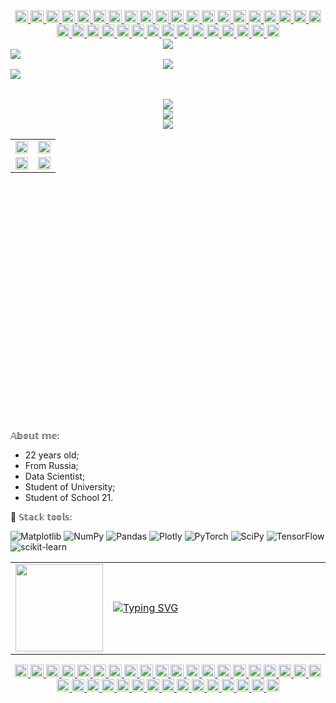 <link href = "CSS/readme.css">

<!-- The head table: gifs + banner -->
<table align = "center">
   <tr>
      <!-- Spaces gifs-->
      <div align = "center">
         <a href = "https://github.com/polina-vaganova/polina-vaganova/blob/main/Materials/Space.gif">
            <img src = "Materials/Space.gif" width = "21" height = "20">
            <img src = "Materials/Space.gif" width = "21" height = "20">
            <img src = "Materials/Space.gif" width = "21" height = "20">
            <img src = "Materials/Space.gif" width = "21" height = "20">
            <img src = "Materials/Space.gif" width = "21" height = "20">
            <img src = "Materials/Space.gif" width = "21" height = "20">
            <img src = "Materials/Space.gif" width = "21" height = "20">
            <img src = "Materials/Space.gif" width = "21" height = "20">
            <img src = "Materials/Space.gif" width = "21" height = "20">
            <img src = "Materials/Space.gif" width = "21" height = "20">
            <img src = "Materials/Space.gif" width = "21" height = "20">
            <img src = "Materials/Space.gif" width = "21" height = "20">
            <img src = "Materials/Space.gif" width = "21" height = "20">
            <img src = "Materials/Space.gif" width = "21" height = "20">
            <img src = "Materials/Space.gif" width = "21" height = "20">
            <img src = "Materials/Space.gif" width = "20" height = "20">
            <img src = "Materials/Space.gif" width = "20" height = "20">
            <img src = "Materials/Space.gif" width = "20" height = "20">
            <img src = "Materials/Space.gif" width = "20" height = "20">
            <img src = "Materials/Space.gif" width = "20" height = "20">
            <img src = "Materials/Space.gif" width = "20" height = "20">
            <img src = "Materials/Space.gif" width = "20" height = "20">
            <img src = "Materials/Space.gif" width = "20" height = "20">
            <img src = "Materials/Space.gif" width = "20" height = "20">
            <img src = "Materials/Space.gif" width = "20" height = "20">
            <img src = "Materials/Space.gif" width = "20" height = "20">
            <img src = "Materials/Space.gif" width = "20" height = "20">
            <img src = "Materials/Space.gif" width = "20" height = "20">
            <img src = "Materials/Space.gif" width = "20" height = "20">
            <img src = "Materials/Space.gif" width = "20" height = "20">
            <img src = "Materials/Space.gif" width = "20" height = "20">
            <img src = "Materials/Space.gif" width = "20" height = "20">
            <img src = "Materials/Space.gif" width = "20" height = "20">
            <img src = "Materials/Space.gif" width = "20" height = "20">
            <img src = "Materials/Space.gif" width = "20" height = "20">
         </a>
      </div>
   </tr>

   <!-- Banner: erdogan-deniz -->
   <tr>
      <div align = "center">   
         <image src = "/Materials/title.png"> </image> 
      </div>
   </tr>
   
   <!-- Text: default user from Russia -->
   <tr>
      <a href = "https://www.codewars.com/users/erdogan-deniz">
         <img src = "https://www.codewars.com/users/Denzi33/badges/micro" />
      </a>
      <div align = "center" >
         <img src = "https://readme-typing-svg.herokuapp.com?font=Fira+Code&pause=1000&color=8111F7&width=435&lines=%F0%9F%85%B3%F0%9F%85%B4%F0%9F%85%B5%F0%9F%85%B0%F0%9F%86%84%F0%9F%85%BB%F0%9F%86%83+%F0%9F%86%84%F0%9F%86%82%F0%9F%85%B4%F0%9F%86%81+%F0%9F%85%B5%F0%9F%86%81%F0%9F%85%BE%F0%9F%85%BC+%F0%9F%86%81%F0%9F%86%84%F0%9F%86%82%F0%9F%86%82%F0%9F%85%B8%F0%9F%85%B0" />
      </div>
   </tr>
   
   <img src = "https://komarev.com/ghpvc/?username=erdogan-deniz" />
</table>

<!-- All stats table-->
<table height = "450px" align = "center">
   
   <!-- Streak and main launguge -->
   <tr>
      <td>
         <div align = "right">
            <img width = "100%" src = "http://github-readme-streak-stats.herokuapp.com?user=erdogan-deniz&theme=tokyonight&hide_border=true&border_radius=3&locale=ru&date_format=n%2Fj%5B%2FY%5D&card_width=420">
         </div>
      </td>
      <td>
         <div align = "left">
            <img width = "100%" src = "https://github-readme-stats.vercel.app/api?username=erdogan-deniz&show=reviews_started&theme=tokyonight&show_icons=true&hide_border=true&locale=ru&hide_title=true&langs_count=5">
         </div>
      </td>
   </tr>
   
   <!-- Launguages, school 21 -->
   <tr>
      <td>
         <div align = "right">
            <img width = "100%" src = "https://github-readme-stats.vercel.app/api/top-langs/?username=erdogan-deniz&layout=compact&hide_border=true&locale=ru&hide_title=true">
         </div>
      </td>
      <td>
         <div align = "left">
            <a href = "https://github.com/erdogan-deniz/School21">
               <img width = "100%" src = "https://github-readme-stats.vercel.app/api/pin/?username=erdogan-deniz&repo=School21">
            </a>
         </div>
      </td>
   </tr>
   
   <!-- Trophies -->
   <tr>
      <div align = "center">
         <img src = "https://github-profile-trophy.vercel.app/?username=erdogan-deniz&theme=tokyonight&column=-1&no-bg=true&no-frame=true">
      </div>
   </tr>
   
   <!-- Activity graph -->
   <tr>
      <div align = "center">
         <img src = "https://github-readme-activity-graph.vercel.app/graph?username=erdogan-deniz&theme=tokyo-night">
      </div>
   </tr>

   <!-- Activity graph -->
   <tr>
      <div align = "center">
         <img src = "https://leetcode-stats-six.vercel.app/api?username=Denzi33&theme=dark">
      </div>
   </tr>
</table>

𝔸𝕓𝕠𝕦𝕥 𝕞𝕖:
* 22 years old;
* From Russia;
* Data Scientist;
* Student of University;
* Student of School 21.

🍋 𝕊𝕥𝕒𝕔𝕜 𝕥𝕠𝕠𝕝𝕤:

![Matplotlib](https://img.shields.io/badge/Matplotlib-%23ffffff.svg?style=for-the-badge&logo=Matplotlib&logoColor=black)
![NumPy](https://img.shields.io/badge/numpy-%23013243.svg?style=for-the-badge&logo=numpy&logoColor=white)
![Pandas](https://img.shields.io/badge/pandas-%23150458.svg?style=for-the-badge&logo=pandas&logoColor=white)
![Plotly](https://img.shields.io/badge/Plotly-%233F4F75.svg?style=for-the-badge&logo=plotly&logoColor=white)
![PyTorch](https://img.shields.io/badge/PyTorch-%23EE4C2C.svg?style=for-the-badge&logo=PyTorch&logoColor=white)
![SciPy](https://img.shields.io/badge/SciPy-%230C55A5.svg?style=for-the-badge&logo=scipy&logoColor=%white)
![TensorFlow](https://img.shields.io/badge/TensorFlow-%23FF6F00.svg?style=for-the-badge&logo=TensorFlow&logoColor=white)
![scikit-learn](https://img.shields.io/badge/scikit--learn-%23F7931E.svg?style=for-the-badge&logo=scikit-learn&logoColor=white)

<table align = "center">
   <tr>
      <td width = "30%">
         <img src = "/Materials/face.gif" height = "140"/>
      </td>
      <td>
         <a href = "https://www.youtube.com/watch?v=Lt3IOdDE5iA">
            <img src="https://readme-typing-svg.herokuapp.com?font=Fira+Code&size=18&pause=1000&color=F7F7F7&multiline=true&width=435&lines=Life+is+what+happens+when+you%E2%80%99re+busy;making+other+plans." alt="Typing SVG" />
         </a>
      </td>
   </tr>
</table>

<table align = "center">
   <tr>
      <!-- Spaces gifs-->
 <div align = "center">
         <a href = "https://github.com/erdogan-deniz/erdogan-deniz/blob/main/Materials/Space.gif">
            <img src = "Materials/Space.gif" width = "21" height = "20">
            <img src = "Materials/Space.gif" width = "21" height = "20">
            <img src = "Materials/Space.gif" width = "21" height = "20">
            <img src = "Materials/Space.gif" width = "21" height = "20">
            <img src = "Materials/Space.gif" width = "21" height = "20">
            <img src = "Materials/Space.gif" width = "21" height = "20">
            <img src = "Materials/Space.gif" width = "21" height = "20">
            <img src = "Materials/Space.gif" width = "21" height = "20">
            <img src = "Materials/Space.gif" width = "21" height = "20">
            <img src = "Materials/Space.gif" width = "21" height = "20">
            <img src = "Materials/Space.gif" width = "21" height = "20">
            <img src = "Materials/Space.gif" width = "21" height = "20">
            <img src = "Materials/Space.gif" width = "21" height = "20">
            <img src = "Materials/Space.gif" width = "21" height = "20">
            <img src = "Materials/Space.gif" width = "21" height = "20">
            <img src = "Materials/Space.gif" width = "20" height = "20">
            <img src = "Materials/Space.gif" width = "20" height = "20">
            <img src = "Materials/Space.gif" width = "20" height = "20">
            <img src = "Materials/Space.gif" width = "20" height = "20">
            <img src = "Materials/Space.gif" width = "20" height = "20">
            <img src = "Materials/Space.gif" width = "20" height = "20">
            <img src = "Materials/Space.gif" width = "20" height = "20">
            <img src = "Materials/Space.gif" width = "20" height = "20">
            <img src = "Materials/Space.gif" width = "20" height = "20">
            <img src = "Materials/Space.gif" width = "20" height = "20">
            <img src = "Materials/Space.gif" width = "20" height = "20">
            <img src = "Materials/Space.gif" width = "20" height = "20">
            <img src = "Materials/Space.gif" width = "20" height = "20">
            <img src = "Materials/Space.gif" width = "20" height = "20">
            <img src = "Materials/Space.gif" width = "20" height = "20">
            <img src = "Materials/Space.gif" width = "20" height = "20">
            <img src = "Materials/Space.gif" width = "20" height = "20">
            <img src = "Materials/Space.gif" width = "20" height = "20">
            <img src = "Materials/Space.gif" width = "20" height = "20">
            <img src = "Materials/Space.gif" width = "20" height = "20">
         </a>
      </div>
   </tr>
</table>
